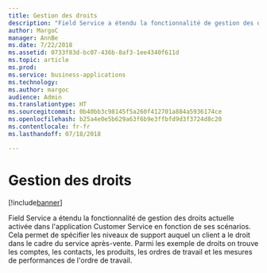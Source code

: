 ```yaml
---
title: Gestion des droits
description: "Field Service a étendu la fonctionnalité de gestion des droits actuelle activée dans l'application Customer Service en fonction de ses scénarios."
author: MargoC
manager: AnnBe
ms.date: 7/22/2018
ms.assetid: 0733f83d-bc07-436b-8af3-1ee4340f611d
ms.topic: article
ms.prod: 
ms.service: business-applications
ms.technology: 
ms.author: margoc
audience: Admin
ms.translationtype: HT
ms.sourcegitcommit: 0b40bb3c98145f5a260f412701a884a5936174ce
ms.openlocfilehash: b25a4e0e5b629a63f6b9e3ffbfd9d3f3724d8c20
ms.contentlocale: fr-fr
ms.lasthandoff: 07/18/2018

---
```

#  <a name="entitlement-management"></a>Gestion des droits


[!include[banner](../../../includes/banner.md)]

Field Service a étendu la fonctionnalité de gestion des droits actuelle activée dans l'application Customer Service en fonction de ses scénarios. Cela permet de spécifier les niveaux de support auquel un client a le droit dans le cadre du service après-vente. Parmi les exemple de droits on trouve les comptes, les contacts, les produits, les ordres de travail et les mesures de performances de l'ordre de travail.

